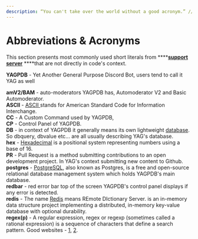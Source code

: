 ```yaml
---
description: “You can't take over the world without a good acronym.” // C.S. Woolley
---
```


# Abbreviations & Acronyms

This section presents most commonly used short literals from ****[**support server**](https://discord.gg/4udtcA5) ****that are not directly in code's context.

**YAGPDB** - Yet Another General Purpose Discord Bot, users tend to call it YAG as well  
  
**amV2/BAM** - auto-moderators YAGPDB has, Automoderator V2 and Basic Automoderator.  
**ASCII** - [ASCII ](https://ascii.cl/)stands for American Standard Code for Information Interchange.  
**CC** - A Custom Command used by YAGPDB,  
**CP** - Control Panel of YAGPDB.  
**DB** - in context of YAGPDB it generally means its own lightweight [database](https://docs.yagpdb.xyz/reference/templates#database). So dbquery, dbvalue etc... are all usually describing YAG's database.  
**hex** - [Hexadecimal](https://en.wikipedia.org/wiki/Hexadecimal) is a positional system representing numbers using a base of 16.  
**PR** - Pull Request is a method submitting contributions to an open development project. In YAG's context submitting new content to Github.  
**postgres** - [PostgreSQL](https://www.postgresql.org/), also known as Postgres, is a free and open-source relational database management system which holds YAGPDB's main database.  
**redbar** - red error bar top of the screen YAGPDB's control panel displays if any error is detected.  
**redis** - The name [Redis](https://github.com/antirez/redis) means REmote DIctionary Server.  is an in-memory data structure project implementing a distributed, in-memory key-value database with optional durability.  
**regex\(p\)** -  A regular expression, regex or regexp \(sometimes called a rational expression\) is a sequence of characters that define a search pattern. Good websites - [1](http://www.regular-expressions.info/), [2](https://regex101.com/?flavor=golang).


